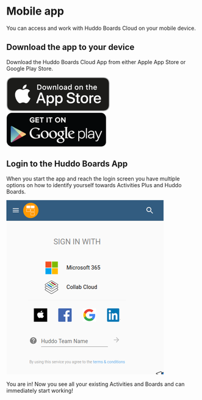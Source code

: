 # Mobile app

You can access and work with Huddo Boards Cloud on your mobile device.

## Download the app to your device

Download the Huddo Boards Cloud App from either Apple App Store or Google Play Store.

[![App Store](/assets/images/app-store.png)](https://apps.apple.com/au/app/huddo-boards-for-cloud/id1348187330)
[![Google Play](/assets/images/google-play.png)](https://play.google.com/store/apps/details?id=com.huddo.boards.twa&hl=en_AU)

## Login to the Huddo Boards App

When you start the app and reach the login screen you have multiple options on how to identify yourself towards Activities Plus and Huddo Boards.

![Choose Login Option](/assets/boards/boards-login.png)

You are in! Now you see all your existing Activities and Boards and can immediately start working!
